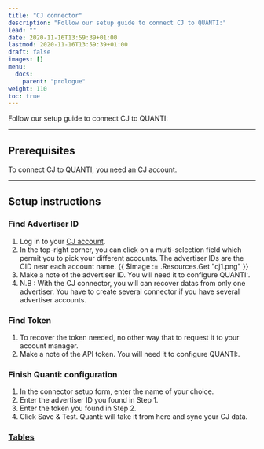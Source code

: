 ```yaml
---
title: "CJ connector"
description: "Follow our setup guide to connect CJ to QUANTI:"
lead: ""
date: 2020-11-16T13:59:39+01:00
lastmod: 2020-11-16T13:59:39+01:00
draft: false
images: []
menu:
  docs:
    parent: "prologue"
weight: 110
toc: true
---
```


Follow our setup guide to connect CJ to QUANTI:

* * * * *

Prerequisites
----------------------------------------------------------------------------------------------------------------------------------------------------

To connect CJ to QUANTI, you need an [CJ](https://www.cj.com/) account.

* * * * *

Setup instructions
-------------------------------------------------------------------------------------------------------------------------------------------------------------

### Find Advertiser ID

1.  Log in to your [CJ account](https://signin.cj.com/login).
2.  In the top-right corner, you can click on a multi-selection field which permit you to pick your different accounts. The advertiser IDs are the CID near each account name.
{{ $image := .Resources.Get "cj1.png" }}
3.  Make a note of the advertiser ID. You will need it to configure QUANTI:.
4.  N.B : With the CJ connector, you will can recover datas from only one advertiser. You have to create several connector if you have several advertiser accounts.

### Find Token

1.  To recover the token needed, no other way that to request it to your account manager.
2.  Make a note of the API token. You will need it to configure QUANTI:.

### Finish Quanti: configuration

1.  In the connector setup form, enter the name of your choice.
2.  Enter the advertiser ID you found in Step 1.
3.  Enter the token you found in Step 2.
3.  Click Save & Test. Quanti: will take it from here and sync your CJ data.

### [Tables](https://dbdiagram.io/d/[CJ-connector]-Data-model-655780093be149578736156c)